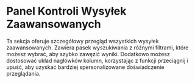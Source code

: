 # Panel Kontroli Wysyłek Zaawansowanych

Ta sekcja oferuje szczegółowy przegląd wszystkich wysyłek zaawansowanych. Zawiera pasek wyszukiwania z różnymi filtrami, które możesz wybrać, aby szybko zawęzić wyniki. Dodatkowo możesz dostosować układ nagłówków kolumn, korzystając z funkcji przeciągnij i upuść, aby uzyskać bardziej spersonalizowane doświadczenie przeglądania.
